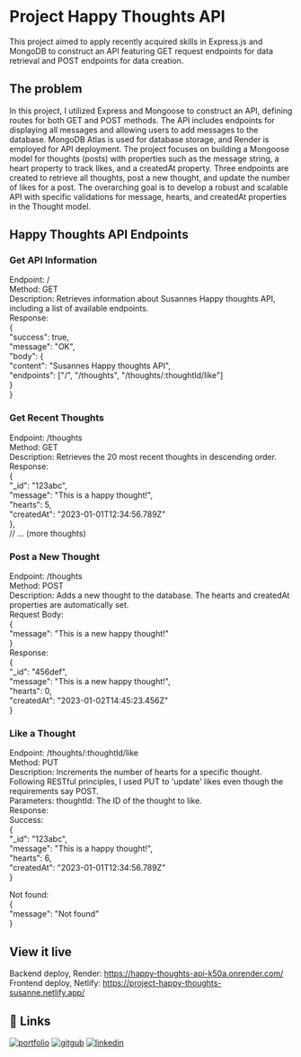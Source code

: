 # Project Happy Thoughts API

This project aimed to apply recently acquired skills in Express.js and MongoDB to construct an API featuring GET request endpoints for data retrieval and POST endpoints for data creation.

## The problem

In this project, I utilized Express and Mongoose to construct an API, defining routes for both GET and POST methods. The API includes endpoints for displaying all messages and allowing users to add messages to the database. MongoDB Atlas is used for database storage, and Render is employed for API deployment. The project focuses on building a Mongoose model for thoughts (posts) with properties such as the message string, a heart property to track likes, and a createdAt property. Three endpoints are created to retrieve all thoughts, post a new thought, and update the number of likes for a post. The overarching goal is to develop a robust and scalable API with specific validations for message, hearts, and createdAt properties in the Thought model.

## Happy Thoughts API Endpoints

### Get API Information

Endpoint: /  
Method: GET  
Description: Retrieves information about Susannes Happy thoughts API, including a list of available endpoints.  
Response:  
{  
"success": true,  
"message": "OK",  
"body": {  
"content": "Susannes Happy thoughts API",  
"endpoints": ["/", "/thoughts", "/thoughts/:thoughtId/like"]  
}  
}

### Get Recent Thoughts

Endpoint: /thoughts  
Method: GET  
Description: Retrieves the 20 most recent thoughts in descending order.  
Response:  
{  
"\_id": "123abc",  
"message": "This is a happy thought!",  
"hearts": 5,  
"createdAt": "2023-01-01T12:34:56.789Z"  
},  
// ... (more thoughts)

### Post a New Thought

Endpoint: /thoughts  
Method: POST  
Description: Adds a new thought to the database. The hearts and createdAt properties are automatically set.  
Request Body:  
{  
"message": "This is a new happy thought!"  
}  
Response:  
{  
"\_id": "456def",  
"message": "This is a new happy thought!",  
"hearts": 0,  
"createdAt": "2023-01-02T14:45:23.456Z"  
}

### Like a Thought

Endpoint: /thoughts/:thoughtId/like  
Method: PUT  
Description: Increments the number of hearts for a specific thought. Following RESTful principles, I used PUT to 'update' likes even though the requirements say POST.  
Parameters: thoughtId: The ID of the thought to like.  
Response:  
Success:  
{  
"\_id": "123abc",  
"message": "This is a happy thought!",  
"hearts": 6,  
"createdAt": "2023-01-01T12:34:56.789Z"  
}

Not found:  
{  
"message": "Not found"  
}

## View it live

Backend deploy, Render: https://happy-thoughts-api-k50a.onrender.com/  
Frontend deploy, Netlify: https://project-happy-thoughts-susanne.netlify.app/

## 🔗 Links

[![portfolio](https://img.shields.io/badge/my_portfolio-1DA1F2?style=for-the-badge&logo=ko-fi&logoColor=white)](https://my-portfolio-susanne-ekenheim.netlify.app//) [![gitgub](https://img.shields.io/badge/github-000?style=for-the-badge&logo=github&logoColor=white)](https://github.com/smExlex) [![linkedin](https://img.shields.io/badge/linkedin-0A66C2?style=for-the-badge&logo=linkedin&logoColor=white)](https://www.linkedin.com/in/susanne-e-6915a087//)
